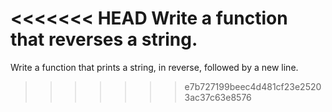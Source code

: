 <<<<<<< HEAD
Write a function that reverses a string.
=======
Write a function that prints a string, in reverse, followed by a new line.
>>>>>>> e7b727199beec4d481cf23e25203ac37c63e8576
